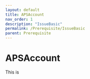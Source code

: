 ```yaml
---
layout: default
title: APSAccount
nav_order: 1
description: "IssueBasic"
permalink: /Prerequisite/IssueBasic
parent: Prerequisite
---
```


# APSAccount

This is 
